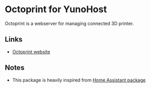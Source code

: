 # Octoprint for YunoHost

Octoprint is a webserver for managing connected 3D printer.

## Links
* [Octoprint website](https://octoprint.org/)

## Notes
* This package is heavily inspired from [Home Assistant package](https://github.com/YunoHost-Apps/homeassistant_ynh)
